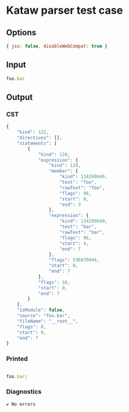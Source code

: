 # Kataw parser test case

## Options

`````js
{ jsx: false, disableWebCompat: true }
`````

## Input

`````js
foo.bar
`````

## Output

### CST

```javascript
{
    "kind": 122,
    "directives": [],
    "statements": [
        {
            "kind": 120,
            "expression": {
                "kind": 129,
                "member": {
                    "kind": 134299649,
                    "text": "foo",
                    "rawText": "foo",
                    "flags": 96,
                    "start": 0,
                    "end": 3
                },
                "expression": {
                    "kind": 134299649,
                    "text": "bar",
                    "rawText": "bar",
                    "flags": 96,
                    "start": 4,
                    "end": 7
                },
                "flags": 536870944,
                "start": 0,
                "end": 7
            },
            "flags": 16,
            "start": 0,
            "end": 7
        }
    ],
    "isModule": false,
    "source": "foo.bar",
    "fileName": "__root__",
    "flags": 0,
    "start": 0,
    "end": 7
}
```

### Printed

```javascript

foo.bar;
```

### Diagnostics

```javascript
✔ No errors
```


